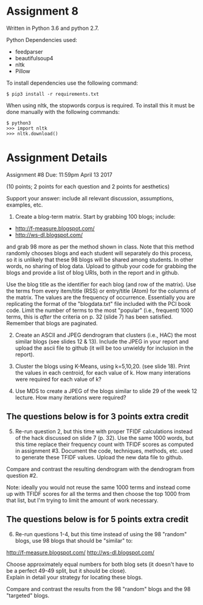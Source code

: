 # Assignment 8

Written in Python 3.6 and python 2.7.

Python Dependencies used:

- feedparser
- beautifulsoup4
- nltk
- Pillow

To install dependencies use the following command:

```shell
$ pip3 install -r requirements.txt
```

When using nltk, the stopwords corpus is required. To install this it must be done manually with the following commands:

```shell
$ python3
>>> import nltk
>>> nltk.download()
```

# Assignment Details

Assignment #8
Due: 11:59pm April 13 2017

(10 points; 2 points for each question and 2 points for aesthetics)

Support your answer: include all relevant discussion, assumptions,
examples, etc.

1.  Create a blog-term matrix.  Start by grabbing 100 blogs; include:

- http://f-measure.blogspot.com/
- http://ws-dl.blogspot.com/

and grab 98 more as per the method shown in class.  Note that this
method randomly chooses blogs and each student will separately do
this process, so it is unlikely that these 98 blogs will be shared
among students.  In other words, no sharing of blog data.  Upload
to github your code for grabbing the blogs and provide a list of
blog URIs, both in the report and in github.

Use the blog title as the identifier for each blog (and row of the
matrix).  Use the terms from every item/title (RSS) or entry/title
(Atom) for the columns of the matrix.  The values are the frequency
of occurrence.  Essentially you are replicating the format of the
"blogdata.txt" file included with the PCI book code.  Limit the
number of terms to the most "popular" (i.e., frequent) 1000 terms,
this is *after* the criteria on p. 32 (slide 7) has been satisfied.
Remember that blogs are paginated.  

2.  Create an ASCII and JPEG dendrogram that clusters (i.e., HAC)
the most similar blogs (see slides 12 & 13).  Include the JPEG in
your report and upload the ascii file to github (it will be too
unwieldy for inclusion in the report).

3.  Cluster the blogs using K-Means, using k=5,10,20. (see slide
18).  Print the values in each centroid, for each value of k.  How
many interations were required for each value of k?

4.  Use MDS to create a JPEG of the blogs similar to slide 29 of the 
week 12 lecture.  How many iterations were required?


## The questions below is for 3 points extra credit

5.  Re-run question 2, but this time with proper TFIDF calculations
instead of the hack discussed on slide 7 (p. 32).  Use the same 1000
words, but this time replace their frequency count with TFIDF scores
as computed in assignment #3.  Document the code, techniques,
methods, etc. used to generate these TFIDF values.  Upload the new
data file to github.

Compare and contrast the resulting dendrogram with the dendrogram
from question #2.

Note: ideally you would not reuse the same 1000 terms and instead
come up with TFIDF scores for all the terms and then choose the top
1000 from that list, but I'm trying to limit the amount of work
necessary.


## The questions below is for 5 points extra credit

6.  Re-run questions 1-4, but this time instead of using the 98 
"random" blogs, use 98 blogs that should be "similar" to:

http://f-measure.blogspot.com/
http://ws-dl.blogspot.com/

Choose approximately equal numbers for both blog sets (it doesn't
have to be a perfect 49-49 split, but it should be close).  
Explain in detail your strategy for locating these blogs.  

Compare and contrast the results from the 98 "random" blogs and 
the 98 "targeted" blogs.  